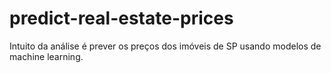 # predict-real-estate-prices
Intuito da análise é prever os preços dos imóveis de SP usando modelos de machine learning.
